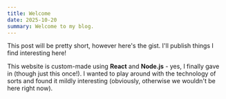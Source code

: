```yaml
---
title: Welcome
date: 2025-10-20
summary: Welcome to my blog.
---
```


This post will be pretty short, however here's the gist. I'll publish things I find interesting here!

This website is custom-made using **React** and **Node.js** - yes, I finally gave in (though just this once!). I wanted to play around with the technology of sorts and found it mildly interesting (obviously, otherwise we wouldn't be here right now).
